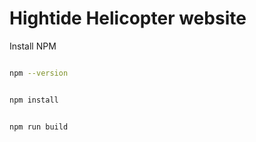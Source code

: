 # Hightide Helicopter website 

Install NPM

```bash

npm --version

```
```bash

npm install

```
```bash

npm run build

```

